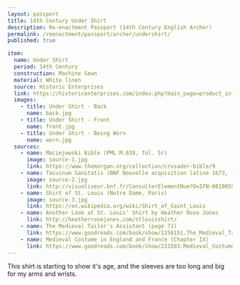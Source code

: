 ```yaml
---
layout: passport
title: 14th Century Under Shirt
description: Re-enactment Passport (14th Century English Archer)
permalink: /reenactment/passport/archer/undershirt/
published: true

item:
  name: Under Shirt
  period: 14th Century
  construction: Machine Sewn
  material: White linen
  source: Historic Enterprises
  link: https://historicenterprises.com/index.php?main_page=product_info&cPath=99_108&products_id=953
  images:
    - title: Under Shirt - Back
      name: back.jpg
    - title: Under Shirt - Front
      name: front.jpg
    - title: Under Shirt - Being Worn
      name: worn.jpg
  sources:
    - name: Maciejowski Bible (PML M.638, fol. 5r)
      image: source-1.jpg
      link: https://www.themorgan.org/collection/crusader-bible/9
    - name: Tacuinum Sanitatis (BNF Nouvelle acquisition latine 1673, fol. 56)
      image: source-2.jpg
      link: http://visualiseur.bnf.fr/ConsulterElementNum?O=IFN-08100553&E=JPEG&Deb=111&Fin=111&Param=C
    - name: Shirt of St. Louis (Notre Dame, Paris)
      image: source-3.jpg
      link: https://en.wikipedia.org/wiki/Shirt_of_Saint_Louis
    - name: Another Look at St. Louis' Shirt by Heather Rose Jones
      link: http://heatherrosejones.com/stlouisshirt/
    - name: The Medieval Tailor's Assistant (page 71)
      link: https://www.goodreads.com/book/show/1150151.The_Medieval_Tailor_s_Assistant
    - name: Medieval Costume in England and France (Chapter IX)
      link: https://www.goodreads.com/book/show/231503.Medieval_Costume_in_England_and_France
---
```


This shirt is starting to show it's age, and the sleeves are too long and big for my arms and wrists.
